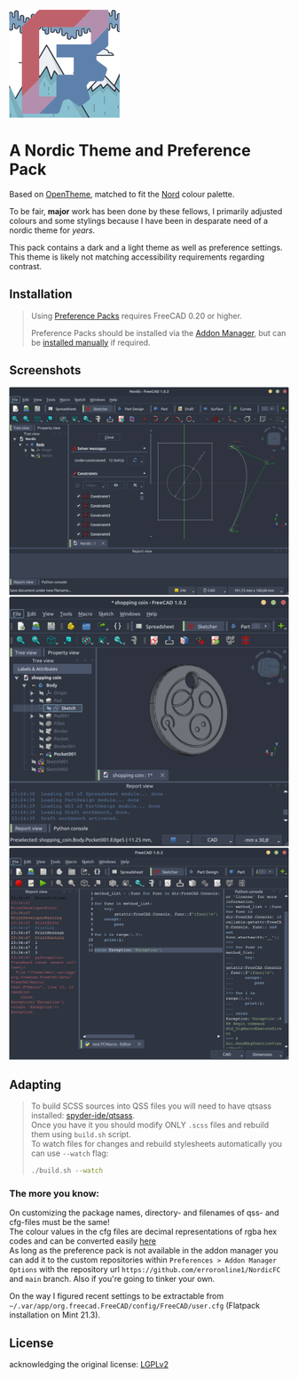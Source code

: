 ![Colours](resources/icons/nordicfc.png)

# A Nordic Theme and Preference Pack

Based on [OpenTheme](https://github.com/obelisk79/OpenTheme), matched to fit the [Nord](https://nordtheme.com) colour palette.

To be fair, **major** work has been done by these fellows, I primarily adjusted colours and some stylings because I have been in desparate need of a nordic theme for *years*.

This pack contains a dark and a light theme as well as preference settings. This theme is likely not matching accessibility requirements regarding contrast.

## Installation
> Using [Preference Packs](https://wiki.freecad.org/Preference_Packs) requires FreeCAD 0.20 or higher.
> 
> Preference Packs should be installed via the [Addon Manager](https://github.com/FreeCAD/FreeCAD-addons), but can be [installed manually](https://wiki.freecad.org/Preference_Packs#Distributing_a_pack) if required.
> 

## Screenshots

![Screenshots](resources/images/nordic_sketcher.png)
![Screenshots](resources/images/nordic_3dview.png)
![Screenshots](resources/images/nordic_console.png)

## Adapting
> To build SCSS sources into QSS files you will need to have qtsass installed: [spyder-ide/qtsass](https://github.com/spyder-ide/qtsass).  
> Once you have it you should modify ONLY `.scss` files and rebuild them using `build.sh` script.  
> To watch files for changes and rebuild stylesheets automatically you can use `--watch` flag:
> ```bash
> ./build.sh --watch
> ```

### The more you know:
On customizing the package names, directory- and filenames of qss- and cfg-files must be the same!  
The colour values in the cfg files are decimal representations of rgba hex codes and can be converted easily [here](https://www.rapidtables.com/convert/number/hex-to-decimal.html)  
As long as the preference pack is not available in the addon manager you can add it to the custom repositories within `Preferences > Addon Manager Options` with the repository url `https://github.com/erroronline1/NordicFC` and `main` branch. Also if you're going to tinker your own.

On the way I figured recent settings to be extractable from `~/.var/app/org.freecad.FreeCAD/config/FreeCAD/user.cfg` (Flatpack installation on Mint 21.3).

## License
acknowledging the original license: [LGPLv2](https://en.m.wikipedia.org/wiki/GNU_Lesser_General_Public_License)
